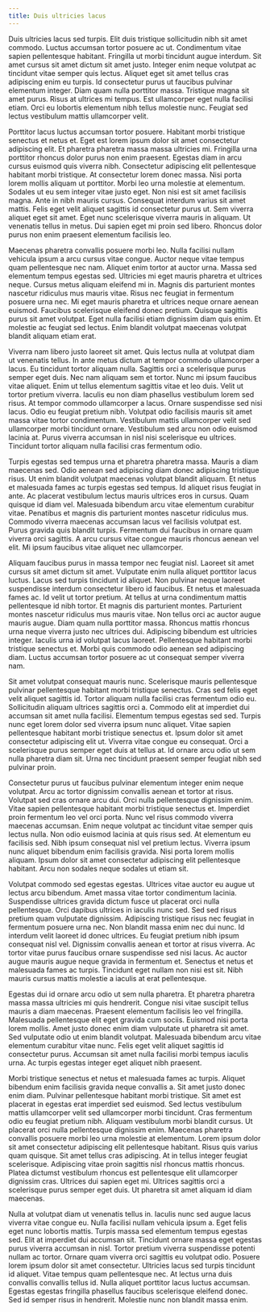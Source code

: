 ```yaml
---
title: Duis ultricies lacus
---
```


Duis ultricies lacus sed turpis. Elit duis tristique sollicitudin nibh sit amet
commodo. Luctus accumsan tortor posuere ac ut. Condimentum vitae sapien
pellentesque habitant. Fringilla ut morbi tincidunt augue interdum. Sit amet
cursus sit amet dictum sit amet justo. Integer enim neque volutpat ac tincidunt
vitae semper quis lectus. Aliquet eget sit amet tellus cras adipiscing enim eu
turpis. Id consectetur purus ut faucibus pulvinar elementum integer. Diam quam
nulla porttitor massa. Tristique magna sit amet purus. Risus at ultrices mi
tempus. Est ullamcorper eget nulla facilisi etiam. Orci eu lobortis elementum
nibh tellus molestie nunc. Feugiat sed lectus vestibulum mattis ullamcorper
velit.

Porttitor lacus luctus accumsan tortor posuere. Habitant morbi tristique
senectus et netus et. Eget est lorem ipsum dolor sit amet consectetur adipiscing
elit. Et pharetra pharetra massa massa ultricies mi. Fringilla urna porttitor
rhoncus dolor purus non enim praesent. Egestas diam in arcu cursus euismod quis
viverra nibh. Consectetur adipiscing elit pellentesque habitant morbi
tristique. At consectetur lorem donec massa. Nisi porta lorem mollis aliquam ut
porttitor. Morbi leo urna molestie at elementum. Sodales ut eu sem integer vitae
justo eget. Non nisi est sit amet facilisis magna. Ante in nibh mauris
cursus. Consequat interdum varius sit amet mattis. Felis eget velit aliquet
sagittis id consectetur purus ut. Sem viverra aliquet eget sit amet. Eget nunc
scelerisque viverra mauris in aliquam. Ut venenatis tellus in metus. Dui sapien
eget mi proin sed libero. Rhoncus dolor purus non enim praesent elementum
facilisis leo.

Maecenas pharetra convallis posuere morbi leo. Nulla facilisi nullam vehicula
ipsum a arcu cursus vitae congue. Auctor neque vitae tempus quam pellentesque
nec nam. Aliquet enim tortor at auctor urna. Massa sed elementum tempus egestas
sed. Ultricies mi eget mauris pharetra et ultrices neque. Cursus metus aliquam
eleifend mi in. Magnis dis parturient montes nascetur ridiculus mus mauris
vitae. Risus nec feugiat in fermentum posuere urna nec. Mi eget mauris pharetra
et ultrices neque ornare aenean euismod. Faucibus scelerisque eleifend donec
pretium. Quisque sagittis purus sit amet volutpat. Eget nulla facilisi etiam
dignissim diam quis enim. Et molestie ac feugiat sed lectus. Enim blandit
volutpat maecenas volutpat blandit aliquam etiam erat.

Viverra nam libero justo laoreet sit amet. Quis lectus nulla at volutpat diam ut
venenatis tellus. In ante metus dictum at tempor commodo ullamcorper a lacus. Eu
tincidunt tortor aliquam nulla. Sagittis orci a scelerisque purus semper eget
duis. Nec nam aliquam sem et tortor. Nunc mi ipsum faucibus vitae aliquet. Enim
ut tellus elementum sagittis vitae et leo duis. Velit ut tortor pretium
viverra. Iaculis eu non diam phasellus vestibulum lorem sed risus. At tempor
commodo ullamcorper a lacus. Ornare suspendisse sed nisi lacus. Odio eu feugiat
pretium nibh. Volutpat odio facilisis mauris sit amet massa vitae tortor
condimentum. Vestibulum mattis ullamcorper velit sed ullamcorper morbi tincidunt
ornare. Vestibulum sed arcu non odio euismod lacinia at. Purus viverra accumsan
in nisl nisi scelerisque eu ultrices. Tincidunt tortor aliquam nulla facilisi
cras fermentum odio.

Turpis egestas sed tempus urna et pharetra pharetra massa. Mauris a diam
maecenas sed. Odio aenean sed adipiscing diam donec adipiscing tristique
risus. Ut enim blandit volutpat maecenas volutpat blandit aliquam. Et netus et
malesuada fames ac turpis egestas sed tempus. Id aliquet risus feugiat in
ante. Ac placerat vestibulum lectus mauris ultrices eros in cursus. Quam quisque
id diam vel. Malesuada bibendum arcu vitae elementum curabitur vitae. Penatibus
et magnis dis parturient montes nascetur ridiculus mus. Commodo viverra maecenas
accumsan lacus vel facilisis volutpat est. Purus gravida quis blandit
turpis. Fermentum dui faucibus in ornare quam viverra orci sagittis. A arcu
cursus vitae congue mauris rhoncus aenean vel elit. Mi ipsum faucibus vitae
aliquet nec ullamcorper.

Aliquam faucibus purus in massa tempor nec feugiat nisl. Laoreet sit amet cursus
sit amet dictum sit amet. Vulputate enim nulla aliquet porttitor lacus
luctus. Lacus sed turpis tincidunt id aliquet. Non pulvinar neque laoreet
suspendisse interdum consectetur libero id faucibus. Et netus et malesuada fames
ac. Id velit ut tortor pretium. At tellus at urna condimentum mattis
pellentesque id nibh tortor. Et magnis dis parturient montes. Parturient montes
nascetur ridiculus mus mauris vitae. Non tellus orci ac auctor augue mauris
augue. Diam quam nulla porttitor massa. Rhoncus mattis rhoncus urna neque
viverra justo nec ultrices dui. Adipiscing bibendum est ultricies
integer. Iaculis urna id volutpat lacus laoreet. Pellentesque habitant morbi
tristique senectus et. Morbi quis commodo odio aenean sed adipiscing
diam. Luctus accumsan tortor posuere ac ut consequat semper viverra nam.

Sit amet volutpat consequat mauris nunc. Scelerisque mauris pellentesque
pulvinar pellentesque habitant morbi tristique senectus. Cras sed felis eget
velit aliquet sagittis id. Tortor aliquam nulla facilisi cras fermentum odio
eu. Sollicitudin aliquam ultrices sagittis orci a. Commodo elit at imperdiet dui
accumsan sit amet nulla facilisi. Elementum tempus egestas sed sed. Turpis nunc
eget lorem dolor sed viverra ipsum nunc aliquet. Vitae sapien pellentesque
habitant morbi tristique senectus et. Ipsum dolor sit amet consectetur
adipiscing elit ut. Viverra vitae congue eu consequat. Orci a scelerisque purus
semper eget duis at tellus at. Id ornare arcu odio ut sem nulla pharetra diam
sit. Urna nec tincidunt praesent semper feugiat nibh sed pulvinar proin.

Consectetur purus ut faucibus pulvinar elementum integer enim neque
volutpat. Arcu ac tortor dignissim convallis aenean et tortor at risus. Volutpat
sed cras ornare arcu dui. Orci nulla pellentesque dignissim enim. Vitae sapien
pellentesque habitant morbi tristique senectus et. Imperdiet proin fermentum leo
vel orci porta. Nunc vel risus commodo viverra maecenas accumsan. Enim neque
volutpat ac tincidunt vitae semper quis lectus nulla. Non odio euismod lacinia
at quis risus sed. At elementum eu facilisis sed. Nibh ipsum consequat nisl vel
pretium lectus. Viverra ipsum nunc aliquet bibendum enim facilisis gravida. Nisi
porta lorem mollis aliquam. Ipsum dolor sit amet consectetur adipiscing elit
pellentesque habitant. Arcu non sodales neque sodales ut etiam sit.

Volutpat commodo sed egestas egestas. Ultrices vitae auctor eu augue ut lectus
arcu bibendum. Amet massa vitae tortor condimentum lacinia. Suspendisse ultrices
gravida dictum fusce ut placerat orci nulla pellentesque. Orci dapibus ultrices
in iaculis nunc sed. Sed sed risus pretium quam vulputate dignissim. Adipiscing
tristique risus nec feugiat in fermentum posuere urna nec. Non blandit massa
enim nec dui nunc. Id interdum velit laoreet id donec ultrices. Eu feugiat
pretium nibh ipsum consequat nisl vel. Dignissim convallis aenean et tortor at
risus viverra. Ac tortor vitae purus faucibus ornare suspendisse sed nisi
lacus. Ac auctor augue mauris augue neque gravida in fermentum et. Senectus et
netus et malesuada fames ac turpis. Tincidunt eget nullam non nisi est sit. Nibh
mauris cursus mattis molestie a iaculis at erat pellentesque.

Egestas dui id ornare arcu odio ut sem nulla pharetra. Et pharetra pharetra
massa massa ultricies mi quis hendrerit. Congue nisi vitae suscipit tellus
mauris a diam maecenas. Praesent elementum facilisis leo vel
fringilla. Malesuada pellentesque elit eget gravida cum sociis. Euismod nisi
porta lorem mollis. Amet justo donec enim diam vulputate ut pharetra sit
amet. Sed vulputate odio ut enim blandit volutpat. Malesuada bibendum arcu vitae
elementum curabitur vitae nunc. Felis eget velit aliquet sagittis id consectetur
purus. Accumsan sit amet nulla facilisi morbi tempus iaculis urna. Ac turpis
egestas integer eget aliquet nibh praesent.

Morbi tristique senectus et netus et malesuada fames ac turpis. Aliquet bibendum
enim facilisis gravida neque convallis a. Sit amet justo donec enim
diam. Pulvinar pellentesque habitant morbi tristique. Sit amet est placerat in
egestas erat imperdiet sed euismod. Sed lectus vestibulum mattis ullamcorper
velit sed ullamcorper morbi tincidunt. Cras fermentum odio eu feugiat pretium
nibh. Aliquam vestibulum morbi blandit cursus. Ut placerat orci nulla
pellentesque dignissim enim. Maecenas pharetra convallis posuere morbi leo urna
molestie at elementum. Lorem ipsum dolor sit amet consectetur adipiscing elit
pellentesque habitant. Risus quis varius quam quisque. Sit amet tellus cras
adipiscing. At in tellus integer feugiat scelerisque. Adipiscing vitae proin
sagittis nisl rhoncus mattis rhoncus. Platea dictumst vestibulum rhoncus est
pellentesque elit ullamcorper dignissim cras. Ultrices dui sapien eget
mi. Ultrices sagittis orci a scelerisque purus semper eget duis. Ut pharetra sit
amet aliquam id diam maecenas.

Nulla at volutpat diam ut venenatis tellus in. Iaculis nunc sed augue lacus
viverra vitae congue eu. Nulla facilisi nullam vehicula ipsum a. Eget felis eget
nunc lobortis mattis. Turpis massa sed elementum tempus egestas sed. Elit at
imperdiet dui accumsan sit. Tincidunt ornare massa eget egestas purus viverra
accumsan in nisl. Tortor pretium viverra suspendisse potenti nullam ac
tortor. Ornare quam viverra orci sagittis eu volutpat odio. Posuere lorem ipsum
dolor sit amet consectetur. Ultricies lacus sed turpis tincidunt id
aliquet. Vitae tempus quam pellentesque nec. At lectus urna duis convallis
convallis tellus id. Nulla aliquet porttitor lacus luctus accumsan. Egestas
egestas fringilla phasellus faucibus scelerisque eleifend donec. Sed id semper
risus in hendrerit. Molestie nunc non blandit massa enim.
